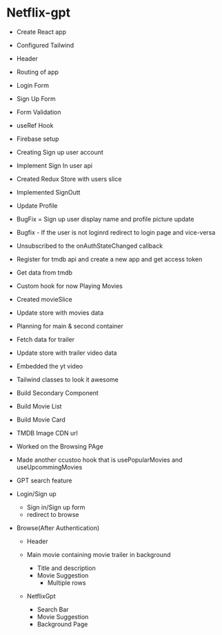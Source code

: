 # Netflix-gpt


- Create React app
- Configured Tailwind
- Header
- Routing of app
- Login Form
- Sign Up Form
- Form Validation
- useRef Hook
- Firebase setup
- Creating Sign up user account
- Implement Sign In user api
- Created Redux Store with users slice
- Implemented SignOutt
- Update Profile
- BugFix = Sign up user display name and profile picture update
- Bugfix - If the user is not loginrd redirect to login page and vice-versa
- Unsubscribed to the onAuthStateChanged callback
- Register for tmdb api and  create a new app and get access token
- Get data from tmdb
- Custom hook for now Playing Movies
- Created movieSlice
- Update store with movies data
- Planning for main & second container
- Fetch data for trailer
- Update store with trailer video data
- Embedded the yt video
- Tailwind classes to look it awesome
- Build Secondary Component
- Build Movie List
- Build Movie Card
- TMDB Image CDN url
- Worked on the Browsing PAge
- Made another ccustoo hook that is usePopularMovies and useUpcommingMovies
- GPT search feature


- Login/Sign up
  - Sign in/Sign up form
  - redirect to browse

- Browse(After Authentication)
    - Header
    - Main movie containing movie trailer in background 
        - Title and description
        - Movie Suggestion
            - Multiple rows

    - NetflixGpt
        - Search Bar
        - Movie Suggestion
        - Background Page
